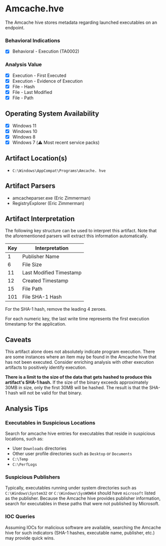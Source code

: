 # Amcache.hve
The Amcache hive stores metadata regarding launched executables on an endpoint. 

### Behavioral Indications
 - [x] Behavioral - Execution (TA0002)

### Analysis Value
 - [x] Execution - First Executed
 - [x] Execution - Evidence of Execution
 - [x] File - Hash
 - [x] File - Last Modified
 - [x] File - Path

## Operating System Availability
 - [x] Windows 11
 - [x] Windows 10
 - [x] Windows 8
 - [x] Windows 7 (⚠️ Most recent service packs)

## Artifact Location(s)
- `C:\Windows\AppCompat\Programs\Amcache. hve`

## Artifact Parsers
 - amcacheparser.exe (Eric Zimmerman)
 - RegistryExplorer (Eric Zimmerman)

## Artifact Interpretation
The following key structure can be used to interpret this artifact. Note that the aforementioned parsers will extract this information automatically.

| Key | Interpretation | 
| - | - |
| 1 | Publisher Name |
| 6 | File Size |
| 11 | Last Modified Timestamp |
| 12 | Created Timestamp |
| 15 | File Path |
| 101 | File SHA-1 Hash |

For the SHA-1 hash, remove the leading 4 zeroes. 

For each numeric key, the last write time represents the first execution timestamp for the application. 

## Caveats
This artifact alone does not absolutely indicate program execution. There are some instances where an item may be found in the Amcache hive that has not been executed. Consider enriching analysis with other execution artifacts to positively identify execution.

**There is a limit to the size of the data that gets hashed to produce this artifact's SHA-1 hash.** If the size of the binary exceeds approximately 30MB in size, only the first 30MB will be hashed. The result is that the SHA-1 hash will not be valid for that binary. 

## Analysis Tips

### Executables in Suspicious Locations
Search for amcache hive entries for executables that reside in suspicious locations, such as:

 - User `Downloads` directories
 - Other user profile directories such as `Desktop` or `Documents`
 - `C:\Temp`
 - `C:\PerfLogs`

### Suspicious Publishers
Typically, executables running under system directories such as `C:\Windows\System32` or `C:\Windows\SysWOW64` should have `microsoft` listed as the publisher. Because the Amcache hive provides publisher information, search for executables in these paths that were not published by Microsoft.

### IOC Queries
Assuming IOCs for malicious software are available, searching the Amcache hive for such indicators (SHA-1 hashes, executable name, publisher, etc.) may provide quick wins.